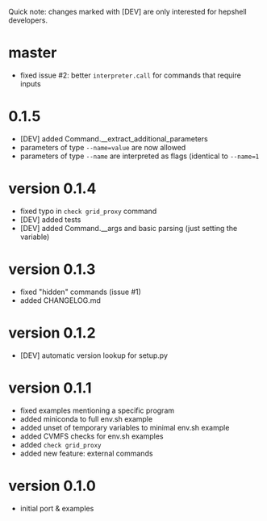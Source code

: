 Quick note: changes marked with [DEV] are only interested for hepshell developers.

# master
 - fixed issue #2: better `interpreter.call` for commands that require inputs

# 0.1.5
 - [DEV] added Command.__extract_additional_parameters
 - parameters of type `--name=value` are now allowed
 - parameters of type `--name` are interpreted as flags (identical to `--name=1`
 
# version 0.1.4
 - fixed typo in `check grid_proxy` command
 - [DEV] added tests
 - [DEV] added Command.__args and basic parsing (just setting the variable)

# version 0.1.3
 - fixed "hidden" commands (issue #1)
 - added CHANGELOG.md

# version 0.1.2
 - [DEV] automatic version lookup for setup.py
 
# version 0.1.1
 - fixed examples mentioning a specific program
 - added miniconda to full env.sh example
 - added unset of temporary variables to minimal env.sh example
 - added CVMFS checks for env.sh examples
 - added `check grid_proxy`
 - added new feature: external commands
 
# version 0.1.0
 - initial port & examples
 